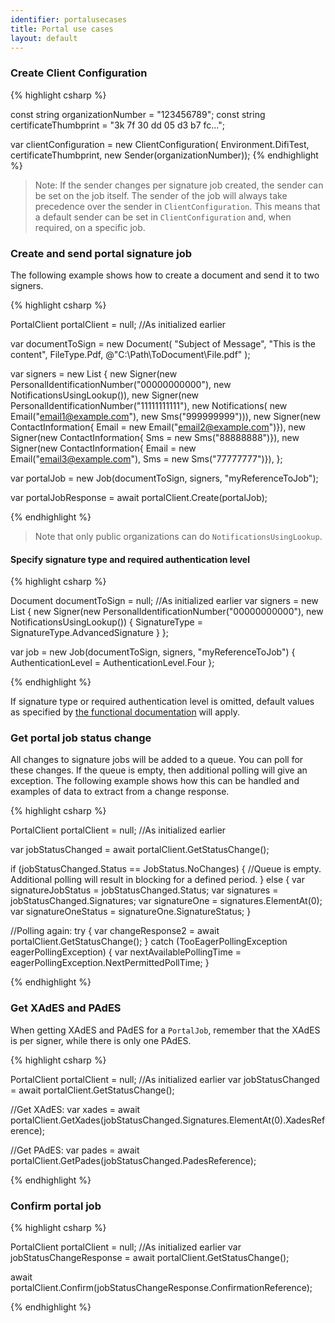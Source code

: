 ```yaml
---
identifier: portalusecases
title: Portal use cases
layout: default
---
```


### Create Client Configuration

{% highlight csharp %}

const string organizationNumber = "123456789";
const string certificateThumbprint = "3k 7f 30 dd 05 d3 b7 fc...";

var clientConfiguration = new ClientConfiguration(
    Environment.DifiTest,
    certificateThumbprint,
    new Sender(organizationNumber));
{% endhighlight %}

<blockquote>
Note: If the sender changes per signature job created, the sender can be set on the job itself. The sender of the job will always take precedence over the sender in <code>ClientConfiguration</code>. This means that a default sender can be set in <code>ClientConfiguration</code> and, when required, on a specific job.   
</blockquote>

### Create and send portal signature job

The following example shows how to create a document and send it to two signers.

{% highlight csharp %}

PortalClient portalClient = null; //As initialized earlier

var documentToSign = new Document(
    "Subject of Message",
    "This is the content",
    FileType.Pdf,
    @"C:\Path\ToDocument\File.pdf"
    );

var signers = new List<Signer>
{
    new Signer(new PersonalIdentificationNumber("00000000000"), new NotificationsUsingLookup()),
    new Signer(new PersonalIdentificationNumber("11111111111"), new Notifications(
        new Email("email1@example.com"),
        new Sms("999999999"))),
    new Signer(new ContactInformation{ Email = new Email("email2@example.com")}),
    new Signer(new ContactInformation{ Sms = new Sms("88888888")}),
    new Signer(new ContactInformation{ Email = new Email("email3@example.com"), Sms = new Sms("77777777")}),
};

var portalJob = new Job(documentToSign, signers, "myReferenceToJob");

var portalJobResponse = await portalClient.Create(portalJob);

{% endhighlight %}

> Note that only public organizations can do `NotificationsUsingLookup`.

#### Specify signature type and required authentication level

{% highlight csharp %}

Document documentToSign = null; //As initialized earlier
var signers = new List<Signer>
{
    new Signer(new PersonalIdentificationNumber("00000000000"), new NotificationsUsingLookup())
    {
        SignatureType = SignatureType.AdvancedSignature
    }
};

var job = new Job(documentToSign, signers, "myReferenceToJob")
{
    AuthenticationLevel = AuthenticationLevel.Four
};

{% endhighlight %}

If signature type or required authentication level is omitted, default values as specified by [the functional documentation](http://digipost.github.io/signature-api-specification/v1.0/#signaturtype) will apply.

### Get portal job status change

All changes to signature jobs will be added to a queue. You can poll for these changes. If the queue is empty, then additional polling will give an exception. The following example shows how this can be handled and examples of data to extract from a change response.

{% highlight csharp %}

PortalClient portalClient = null; //As initialized earlier

var jobStatusChanged = await portalClient.GetStatusChange();

if (jobStatusChanged.Status == JobStatus.NoChanges)
{
    //Queue is empty. Additional polling will result in blocking for a defined period.
}
else
{
    var signatureJobStatus = jobStatusChanged.Status;
    var signatures = jobStatusChanged.Signatures;
    var signatureOne = signatures.ElementAt(0);
    var signatureOneStatus = signatureOne.SignatureStatus;
}

//Polling again:
try
{
    var changeResponse2 = await portalClient.GetStatusChange();
}
catch (TooEagerPollingException eagerPollingException)
{
    var nextAvailablePollingTime = eagerPollingException.NextPermittedPollTime;
}

{% endhighlight %}

### Get XAdES and PAdES

When getting XAdES and PAdES for a `PortalJob`, remember that the XAdES is per signer, while there is only one PAdES. 

{% highlight csharp %}

PortalClient portalClient = null; //As initialized earlier
var jobStatusChanged = await portalClient.GetStatusChange();

//Get XAdES:
var xades = await portalClient.GetXades(jobStatusChanged.Signatures.ElementAt(0).XadesReference);

//Get PAdES:
var pades = await portalClient.GetPades(jobStatusChanged.PadesReference);

{% endhighlight %}

### Confirm portal job

{% highlight csharp %}

PortalClient portalClient = null; //As initialized earlier
var jobStatusChangeResponse = await portalClient.GetStatusChange();

await portalClient.Confirm(jobStatusChangeResponse.ConfirmationReference);

{% endhighlight %}